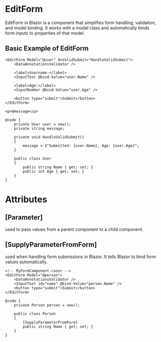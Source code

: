 # EditForm
EditForm in Blazor is a component that simplifies form handling, validation, and model binding. It works with a model class and automatically binds form inputs to properties of that model.
## Basic Example of EditForm
```razor
<EditForm Model="@user" OnValidSubmit="HandleValidSubmit">
    <DataAnnotationsValidator />

    <label>Username:</label>
    <InputText @bind-Value="user.Name" />
    
    <label>Age:</label>
    <InputNumber @bind-Value="user.Age" />

    <button type="submit">Submit</button>
</EditForm>

<p>@message</p>

@code {
    private User user = new();
    private string message;

    private void HandleValidSubmit()
    {
        message = $"Submitted: {user.Name}, Age: {user.Age}";
    }

    public class User
    {
        public string Name { get; set; }
        public int Age { get; set; }
    }
}
```
# Attributes
## [Parameter]
used to pass values from a parent component to a child component.
## [SupplyParameterFromForm]
used when handling form submissions in Blazor. It tells Blazor to bind form values automatically.
```razor
<!-- MyFormComponent.razor -->
<EditForm Model="@person">
    <DataAnnotationsValidator />
    <InputText id="name" @bind-Value="person.Name" />
    <button type="submit">Submit</button>
</EditForm>

@code {
    private Person person = new();

    public class Person
    {
        [SupplyParameterFromForm]
        public string Name { get; set; }
    }
}
```
